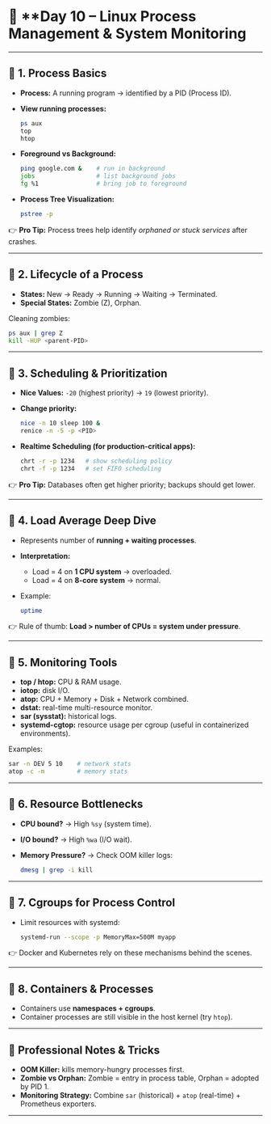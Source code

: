 # 📘 **Day 10 – Linux Process Management & System Monitoring 

---

## 🔹 **1. Process Basics**

* **Process:** A running program → identified by a PID (Process ID).

* **View running processes:**

  ```bash
  ps aux
  top
  htop
  ```

* **Foreground vs Background:**

  ```bash
  ping google.com &    # run in background
  jobs                 # list background jobs
  fg %1                # bring job to foreground
  ```

* **Process Tree Visualization:**

  ```bash
  pstree -p
  ```

👉 **Pro Tip:** Process trees help identify *orphaned or stuck services* after crashes.

---

## 🔹 **2. Lifecycle of a Process**

* **States:** New → Ready → Running → Waiting → Terminated.
* **Special States:** Zombie (Z), Orphan.

Cleaning zombies:

```bash
ps aux | grep Z
kill -HUP <parent-PID>
```

---

## 🔹 **3. Scheduling & Prioritization**

* **Nice Values:** `-20` (highest priority) → `19` (lowest priority).

* **Change priority:**

  ```bash
  nice -n 10 sleep 100 &
  renice -n -5 -p <PID>
  ```

* **Realtime Scheduling (for production-critical apps):**

  ```bash
  chrt -r -p 1234   # show scheduling policy
  chrt -f -p 1234   # set FIFO scheduling
  ```

👉 **Pro Tip:** Databases often get higher priority; backups should get lower.

---

## 🔹 **4. Load Average Deep Dive**

* Represents number of **running + waiting processes**.
* **Interpretation:**

  * Load = 4 on **1 CPU system** → overloaded.
  * Load = 4 on **8-core system** → normal.
* Example:

  ```bash
  uptime
  ```

👉 Rule of thumb: **Load > number of CPUs = system under pressure**.

---

## 🔹 **5. Monitoring Tools**

* **top / htop:** CPU & RAM usage.
* **iotop:** disk I/O.
* **atop:** CPU + Memory + Disk + Network combined.
* **dstat:** real-time multi-resource monitor.
* **sar (sysstat):** historical logs.
* **systemd-cgtop:** resource usage per cgroup (useful in containerized environments).

Examples:

```bash
sar -n DEV 5 10    # network stats
atop -c -m         # memory stats
```

---

## 🔹 **6. Resource Bottlenecks**

* **CPU bound?** → High `%sy` (system time).
* **I/O bound?** → High `%wa` (I/O wait).
* **Memory Pressure?** → Check OOM killer logs:

  ```bash
  dmesg | grep -i kill
  ```

---

## 🔹 **7. Cgroups for Process Control**

* Limit resources with systemd:

  ```bash
  systemd-run --scope -p MemoryMax=500M myapp
  ```

👉 Docker and Kubernetes rely on these mechanisms behind the scenes.

---

## 🔹 **8. Containers & Processes**

* Containers use **namespaces + cgroups**.
* Container processes are still visible in the host kernel (try `htop`).

---

## 🔹 **Professional Notes & Tricks**

* **OOM Killer:** kills memory-hungry processes first.
* **Zombie vs Orphan:** Zombie = entry in process table, Orphan = adopted by PID 1.
* **Monitoring Strategy:** Combine `sar` (historical) + `atop` (real-time) + Prometheus exporters.

---
